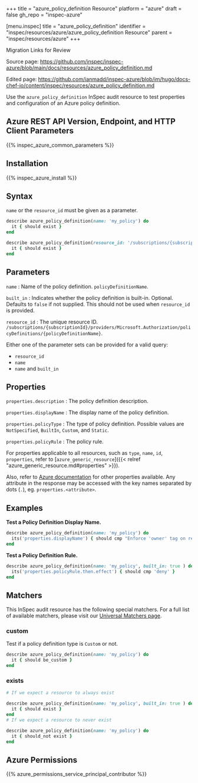 +++
title = "azure_policy_definition Resource"
platform = "azure"
draft = false
gh_repo = "inspec-azure"

[menu.inspec]
title = "azure_policy_definition"
identifier = "inspec/resources/azure/azure_policy_definition Resource"
parent = "inspec/resources/azure"
+++

<div class="admonition-note">
<p class="admonition-note-title">Migration Links for Review</p>
<div class="admonition-note-text">
<p>Source page: <a href="https://github.com/inspec/inspec-azure/blob/main/docs/resources/azure_policy_definition.md">https://github.com/inspec/inspec-azure/blob/main/docs/resources/azure_policy_definition.md</a></p>
<p>Edited page: <a href="https://github.com/ianmadd/inspec-azure/blob/im/hugo/docs-chef-io/content/inspec/resources/azure_policy_definition.md">https://github.com/ianmadd/inspec-azure/blob/im/hugo/docs-chef-io/content/inspec/resources/azure_policy_definition.md</a></p>
</div>
</div>


Use the `azure_policy_definition` InSpec audit resource to test properties and configuration of an Azure policy definition.

## Azure REST API Version, Endpoint, and HTTP Client Parameters

{{% inspec_azure_common_parameters %}}

## Installation

{{% inspec_azure_install %}}

## Syntax

`name` or the `resource_id` must be given as a parameter.
```ruby
describe azure_policy_definition(name: 'my_policy') do
  it { should exist }
end
```
```ruby
describe azure_policy_definition(resource_id: '/subscriptions/{subscriptionId}/providers/Microsoft.Authorization/policyDefinitions/{policyDefinitionName}') do
  it { should exist }
end
```

## Parameters

`name`
: Name of the policy definition. `policyDefinitionName`.

`built_in`
: Indicates whether the policy definition is built-in. Optional. Defaults to `false` if not supplied. This should not be used when `resource_id` is provided.

`resource_id`
: The unique resource ID. `/subscriptions/{subscriptionId}/providers/Microsoft.Authorization/policyDefinitions/{policyDefinitionName}`.

Either one of the parameter sets can be provided for a valid query:
- `resource_id`
- `name`
- `name` and `built_in`

## Properties

`properties.description`
: The policy definition description.

`properties.displayName`
: The display name of the policy definition.

`properties.policyType`
: The type of policy definition. Possible values are `NotSpecified`, `BuiltIn`, `Custom`, and `Static`.

`properties.policyRule`
: The policy rule.


For properties applicable to all resources, such as `type`, `name`, `id`, `properties`, refer to [`azure_generic_resource`]({{< relref "azure_generic_resource.md#properties" >}}).

Also, refer to [Azure documentation](https://docs.microsoft.com/en-us/rest/api/resources/policydefinitions/get#policydefinition) for other properties available. 
Any attribute in the response may be accessed with the key names separated by dots (`.`), eg. `properties.<attribute>`.

## Examples

**Test a Policy Definition Display Name.**

```ruby
describe azure_policy_definition(name: 'my_policy') do
  its('properties.displayName') { should cmp "Enforce 'owner' tag on resource groups" }
end
```
**Test a Policy Definition Rule.**

```ruby
describe azure_policy_definition(name: 'my_policy', built_in: true ) do
  its('properties.policyRule.then.effect') { should cmp 'deny' }
end
```    

## Matchers

This InSpec audit resource has the following special matchers. For a full list of available matchers, please visit our [Universal Matchers page](https://www.inspec.io/docs/reference/matchers/).

### custom

Test if a policy definition type is `Custom` or not.
```ruby
describe azure_policy_definition(name: 'my_policy') do
  it { should be_custom }
end
```
### exists

```ruby
# If we expect a resource to always exist

describe azure_policy_definition(name: 'my_policy', built_in: true ) do
  it { should exist }
end
# If we expect a resource to never exist

describe azure_policy_definition(name: 'my_policy') do
  it { should_not exist }
end
```

## Azure Permissions

{{% azure_permissions_service_principal_contributor %}}
